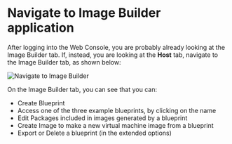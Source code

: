 # Navigate to Image Builder application
After logging into the Web Console, you are probably already looking at the 
Image Builder tab.  If, instead, you are looking at the **Host** tab, navigate 
to the Image Builder tab, as shown below:

![Navigate to Image Builder](/rhel-labs/scenarios/imagebuilder/assets/Nav-ImageBuilder.png)

On the Image Builder tab, you can see that you can:
* Create Blueprint
* Access one of the three example blueprints, by clicking on the name
* Edit Packages included in images generated by a blueprint
* Create Image to make a new virtual machine image from a blueprint
* Export or Delete a blueprint (in the extended options)


